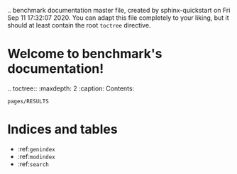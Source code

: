 .. benchmark documentation master file, created by
   sphinx-quickstart on Fri Sep 11 17:32:07 2020.
   You can adapt this file completely to your liking, but it should at least
   contain the root `toctree` directive.

Welcome to benchmark's documentation!
=====================================

.. toctree::
   :maxdepth: 2
   :caption: Contents:
    
    pages/RESULTS



Indices and tables
==================

* :ref:`genindex`
* :ref:`modindex`
* :ref:`search`
